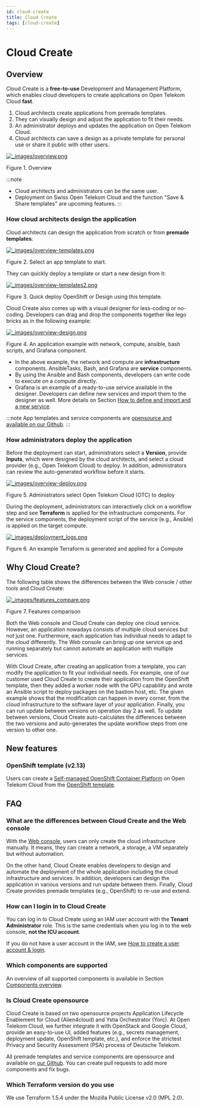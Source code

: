 ```yaml
---
id: cloud-create
title: Cloud Create 
tags: [cloud-create]
---
```


# Cloud Create
Overview
------------------------------------------------------

Cloud Create is a **free-to-use** Development and Management Platform, which enables cloud developers to create applications on Open Telekom Cloud **fast**.

1.  Cloud architects create applications from premade templates.
2.  They can visually design and adjust the application to fit their needs.
3.  An administrator deploys and updates the application on Open Telekom Cloud.
4.  Cloud architects can save a design as a private template for personal use or share it public with other users.
    

[![_images/overview.png](https://docs.otc.t-systems.com/cloud-create/umn/_images/overview.png)](https://docs.otc.t-systems.com/cloud-create/umn/_images/overview.png)

Figure 1. Overview

:::note
*   Cloud architects and administrators can be the same user.
*   Deployment on Swiss Open Telekom Cloud and the function "Save & Share templates" are upcoming features.
:::

### How cloud architects design the application

Cloud architects can design the application from scratch or from **premade templates**:

[![_images/overview-templates.png](https://docs.otc.t-systems.com/cloud-create/umn/_images/overview-templates.png)](https://docs.otc.t-systems.com/cloud-create/umn/_images/overview-templates.png)

Figure 2. Select an app template to start.

They can quickly deploy a template or start a new design from it:

[![_images/overview-templates2.png](https://docs.otc.t-systems.com/cloud-create/umn/_images/overview-templates2.png)](https://docs.otc.t-systems.com/cloud-create/umn/_images/overview-templates2.png)

Figure 3. Quick deploy OpenShift or Design using this template.

Cloud Create also comes up with a visual designer for less-coding or no-coding. Developers can drag and drop the components together like lego bricks as in the following example:

[![_images/overview-design.png](https://docs.otc.t-systems.com/cloud-create/umn/_images/overview-design.png)](https://docs.otc.t-systems.com/cloud-create/umn/_images/overview-design.png)

Figure 4. An application example with network, compute, ansible, bash scripts, and Grafana component.

*   In the above example, the network and compute are **infrastructure** components. AnsibleTasks, Bash, and Grafana are **service** components.
*   By using the Ansible and Bash components, developers can write code to execute on a compute directly.
*   Grafana is an example of a ready-to-use service available in the designer. Developers can define new services and import them to the designer as well. More details on Section [How to define and import and a new service](https://docs.otc.t-systems.com/cloud-create/umn/tosca_tutorials/index.html#how-to-define-and-import-and-a-new-service).
    
:::note
  App templates and service components are [opensource and available on our Github](https://github.com/opentelekomcloud-blueprints/tosca-service-catalogs).
:::

### How administrators deploy the application

Before the deployment can start, administrators select a **Version**, provide **Inputs**, which were designed by the cloud architects, and select a cloud provider (e.g., Open Telekom Cloud) to deploy. In addition, administrators can review the auto-generated workflow before it starts.

[![_images/overview-deploy.png](https://docs.otc.t-systems.com/cloud-create/umn/_images/overview-deploy.png)](https://docs.otc.t-systems.com/cloud-create/umn/_images/overview-deploy.png)

Figure 5. Administrators select Open Telekom Cloud (OTC) to deploy

During the deployment, administrators can interactively click on a workflow step and see **Terraform** is applied for the infrastructure components. For the service components, the deployment script of the service (e.g., Ansible) is applied on the target compute.

[![_images/deployment_logs.png](https://docs.otc.t-systems.com/cloud-create/umn/_images/deployment_logs.png)](https://docs.otc.t-systems.com/cloud-create/umn/_images/deployment_logs.png)

Figure 6. An example Terraform is generated and applied for a Compute

Why Cloud Create?
-----------------------------------------------------------------------

The following table shows the differences between the Web console / other tools and Cloud Create:

[![_images/features_compare.png](https://docs.otc.t-systems.com/cloud-create/umn/_images/features_compare.png)](https://docs.otc.t-systems.com/cloud-create/umn/_images/features_compare.png)

Figure 7. Features comparison

Both the Web console and Cloud Create can deploy one cloud service. However, an application nowadays consists of multiple cloud services but not just one. Furthermore, each application has individual needs to adapt to the cloud differently. The Web console can bring up one service up and running separately but cannot automate an application with multiple services.

With Cloud Create, after creating an application from a template, you can modify the application to fit your individual needs. For example, one of our customer used Cloud Create to create their application from the OpenShift template, then they added a worker node with the GPU capability and wrote an Ansible script to deploy packages on the bastion host, etc. The given example shows that the modification can happen in every corner, from the cloud infrastructure to the software layer of your application. Finally, you can run update between versions on operation day 2 as well. To update between versions, Cloud Create auto-calculates the differences between the two versions and auto-generates the update workflow steps from one version to other one.

New features
--------------------------------------------------------------

### OpenShift template (v2.13)

Users can create a [Self-managed OpenShift Container Platform](https://www.redhat.com/en/technologies/cloud-computing/openshift/container-platform) on Open Telekom Cloud from the [OpenShift template](https://docs.otc.t-systems.com/cloud-create/umn/service_catalogs/openshift.html#openshift).

FAQ
--------------------------------------------

### What are the differences between Cloud Create and the Web console

With the [Web console](https://console.otc.t-systems.com/), users can only create the cloud infrastructure manually. It means, they can create a network, a storage, a VM separately but without automation.

On the other hand, Cloud Create enables developers to design and automate the deployment of the whole application including the cloud infrastructure and services. In addition, developers can design the application in various versions and run update between them. Finally, Cloud Create provides premade templates (e.g., OpenShift) to re-use and extend.

### How can I login in to Cloud Create

You can log in to Cloud Create using an IAM user account with the **Tenant Administrator** role. This is the same credentials when you log in to the web console, **not the ICU account**.

If you do not have a user account in the IAM, see [How to create a user account & login](https://docs.otc.t-systems.com/cloud-create/umn/register.html#how-to-login).

### Which components are supported

An overview of all supported components is available in Section [Components overview](https://docs.otc.t-systems.com/cloud-create/umn/components_overview.html#components-overview).

### Is Cloud Create opensource

Cloud Create is based on two opensource projects Application Lifecycle Enablement for Cloud (Alien4cloud) and Ystia Orchestrator (Yorc). At Open Telekom Cloud, we further integrate it with OpenStack and Google Cloud, provide an easy-to-use UI, added features (e.g., secrets management, deployment update, OpenShift template, etc.), and enforce the strictest Privacy and Security Assessment (PSA) process of Deutsche Telekom.

All premade templates and service components are opensource and available on [our Github](https://github.com/opentelekomcloud-blueprints/tosca-service-catalogs). You can create pull requests to add more components and fix bugs.

### Which Terraform version do you use

We use Terraform 1.5.4 under the Mozilla Public License v2.0 (MPL 2.0).